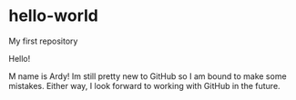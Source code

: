 # hello-world
My first repository

Hello!

M name is Ardy! Im still pretty new to GitHub so I am bound to make some mistakes. 
Either way, I look forward to working with GitHub in the future.
